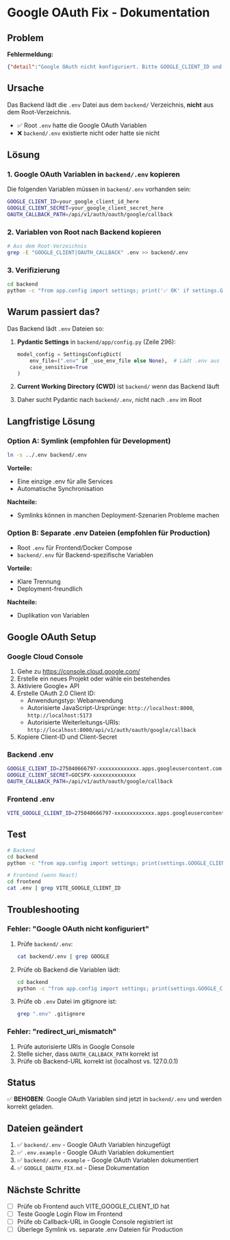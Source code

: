 # Google OAuth Fix - Dokumentation

## Problem

**Fehlermeldung:**
```json
{"detail":"Google OAuth nicht konfiguriert. Bitte GOOGLE_CLIENT_ID und GOOGLE_CLIENT_SECRET setzen."}
```

## Ursache

Das Backend lädt die `.env` Datei aus dem `backend/` Verzeichnis, **nicht** aus dem Root-Verzeichnis. 

- ✅ Root `.env` hatte die Google OAuth Variablen
- ❌ `backend/.env` existierte nicht oder hatte sie nicht

## Lösung

### 1. Google OAuth Variablen in `backend/.env` kopieren

Die folgenden Variablen müssen in `backend/.env` vorhanden sein:

```bash
GOOGLE_CLIENT_ID=your_google_client_id_here
GOOGLE_CLIENT_SECRET=your_google_client_secret_here
OAUTH_CALLBACK_PATH=/api/v1/auth/oauth/google/callback
```

### 2. Variablen von Root nach Backend kopieren

```bash
# Aus dem Root-Verzeichnis
grep -E "GOOGLE_CLIENT|OAUTH_CALLBACK" .env >> backend/.env
```

### 3. Verifizierung

```bash
cd backend
python -c "from app.config import settings; print('✅ OK' if settings.GOOGLE_CLIENT_ID else '❌ FEHLT')"
```

## Warum passiert das?

Das Backend lädt `.env` Dateien so:

1. **Pydantic Settings** in `backend/app/config.py` (Zeile 296):
   ```python
   model_config = SettingsConfigDict(
       env_file=(".env" if _use_env_file else None),  # Lädt .env aus CWD
       case_sensitive=True
   )
   ```

2. **Current Working Directory (CWD)** ist `backend/` wenn das Backend läuft

3. Daher sucht Pydantic nach `backend/.env`, nicht nach `.env` im Root

## Langfristige Lösung

### Option A: Symlink (empfohlen für Development)

```bash
ln -s ../.env backend/.env
```

**Vorteile:**
- Eine einzige .env für alle Services
- Automatische Synchronisation

**Nachteile:**
- Symlinks können in manchen Deployment-Szenarien Probleme machen

### Option B: Separate .env Dateien (empfohlen für Production)

- Root `.env` für Frontend/Docker Compose
- `backend/.env` für Backend-spezifische Variablen

**Vorteile:**
- Klare Trennung
- Deployment-freundlich

**Nachteile:**
- Duplikation von Variablen

## Google OAuth Setup

### Google Cloud Console

1. Gehe zu https://console.cloud.google.com/
2. Erstelle ein neues Projekt oder wähle ein bestehendes
3. Aktiviere Google+ API
4. Erstelle OAuth 2.0 Client ID:
   - Anwendungstyp: Webanwendung
   - Autorisierte JavaScript-Ursprünge: `http://localhost:8000`, `http://localhost:5173`
   - Autorisierte Weiterleitungs-URIs: `http://localhost:8000/api/v1/auth/oauth/google/callback`
5. Kopiere Client-ID und Client-Secret

### Backend .env

```bash
GOOGLE_CLIENT_ID=275040666797-xxxxxxxxxxxxx.apps.googleusercontent.com
GOOGLE_CLIENT_SECRET=GOCSPX-xxxxxxxxxxxxxx
OAUTH_CALLBACK_PATH=/api/v1/auth/oauth/google/callback
```

### Frontend .env

```bash
VITE_GOOGLE_CLIENT_ID=275040666797-xxxxxxxxxxxxx.apps.googleusercontent.com
```

## Test

```bash
# Backend
cd backend
python -c "from app.config import settings; print(settings.GOOGLE_CLIENT_ID)"

# Frontend (wenn React)
cd frontend
cat .env | grep VITE_GOOGLE_CLIENT_ID
```

## Troubleshooting

### Fehler: "Google OAuth nicht konfiguriert"

1. Prüfe `backend/.env`:
   ```bash
   cat backend/.env | grep GOOGLE
   ```

2. Prüfe ob Backend die Variablen lädt:
   ```bash
   cd backend
   python -c "from app.config import settings; print(settings.GOOGLE_CLIENT_ID)"
   ```

3. Prüfe ob `.env` Datei im gitignore ist:
   ```bash
   grep ".env" .gitignore
   ```

### Fehler: "redirect_uri_mismatch"

1. Prüfe autorisierte URIs in Google Console
2. Stelle sicher, dass `OAUTH_CALLBACK_PATH` korrekt ist
3. Prüfe ob Backend-URL korrekt ist (localhost vs. 127.0.0.1)

## Status

✅ **BEHOBEN**: Google OAuth Variablen sind jetzt in `backend/.env` und werden korrekt geladen.

## Dateien geändert

1. ✅ `backend/.env` - Google OAuth Variablen hinzugefügt
2. ✅ `.env.example` - Google OAuth Variablen dokumentiert
3. ✅ `backend/.env.example` - Google OAuth Variablen dokumentiert
4. ✅ `GOOGLE_OAUTH_FIX.md` - Diese Dokumentation

## Nächste Schritte

- [ ] Prüfe ob Frontend auch VITE_GOOGLE_CLIENT_ID hat
- [ ] Teste Google Login Flow im Frontend
- [ ] Prüfe ob Callback-URL in Google Console registriert ist
- [ ] Überlege Symlink vs. separate .env Dateien für Production
